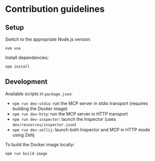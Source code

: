 # Contribution guidelines

## Setup

Switch to the appropriate Node.js version:

    nvm use

Install dependencies:

    npm install

## Development

Available scripts in `package.json`:

- `npm run dev-stdio`: run the MCP server in stdio transport (requires building the Docker image)
- `npm run dev-http`: run the MCP server in HTTP transport
- `npm run dev-inspector`: launch the Inspector (uses `dev/resources/inspector.json`)
- `npm run dev-zellij`: launch both Inspector and MCP in HTTP mode using Zellij

To build the Docker image locally:

    npm run build-image
